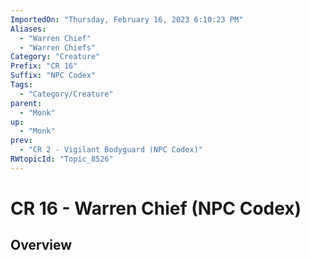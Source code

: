 ```yaml
---
ImportedOn: "Thursday, February 16, 2023 6:10:23 PM"
Aliases:
  - "Warren Chief"
  - "Warren Chiefs"
Category: "Creature"
Prefix: "CR 16"
Suffix: "NPC Codex"
Tags:
  - "Category/Creature"
parent:
  - "Monk"
up:
  - "Monk"
prev:
  - "CR 2 - Vigilant Bodyguard (NPC Codex)"
RWtopicId: "Topic_8526"
---
```

# CR 16 - Warren Chief (NPC Codex)
## Overview
